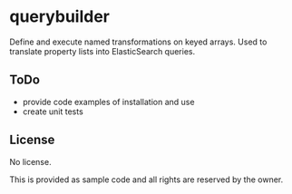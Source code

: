 # querybuilder
Define and execute named transformations on keyed arrays. Used to translate property lists into ElasticSearch queries.

## ToDo

- provide code examples of installation and use
- create unit tests

## License

No license. 

This is provided as sample code and all rights are reserved by the owner. 
